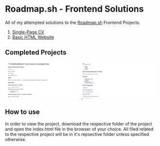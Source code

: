 # Roadmap.sh - Frontend Solutions

All of my attempted solutions to the [Roadmap.sh](https://roadmap.sh) Frontend Projects.

1. [Single-Page CV](https://roadmap.sh/projects/single-page-cv)
2. [Basic HTML Website](https://roadmap.sh/projects/basic-html-website)

## Completed Projects

<p align="center">
  <a href="./single-page-cv/index.html">
    <img width="48%" src="./single-page-cv/featured.png" alt="single-page cv"/>
  </a>
  <a href="./basic-html-website/index.html">
    <img width="48%" src="./basic-html-website/featured.png" alt="basic html website"/>
  </a>
</p>

## How to use

In order to view the project, download the respective folder of the project and open the index.html file in the browser of your choice. All filed related to the respective project will be in it's repsective folder unless specified otherwise.